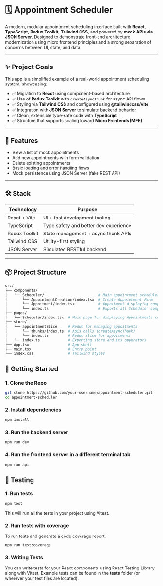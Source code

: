 # 🗓️ Appointment Scheduler

A modern, modular appointment scheduling interface built with **React**, **TypeScript**, **Redux Toolkit**, **Tailwind CSS**, and powered by **mock APIs via JSON Server**. Designed to demonstrate front-end architecture modernization using micro frontend principles and a strong separation of concerns between UI, state, and data.

---

## ✨ Project Goals

This app is a simplified example of a real-world appointment scheduling system, showcasing:

- ✅ Migration to **React** using component-based architecture
- ✅ Use of **Redux Toolkit** with `createAsyncThunk` for async API flows
- ✅ Styling via **Tailwind CSS** and configured using **@tailwindcss/vite**
- ✅ Integration with **JSON Server** to simulate backend behavior
- ✅ Clean, extensible type-safe code with **TypeScript**
- ✅ Structure that supports scaling toward **Micro Frontends (MFE)**

---

## 📸 Features

- View a list of mock appointments
- Add new appointments with form validation
- Delete existing appointments
- Basic loading and error handling flows
- Mock persistence using JSON Server (fake REST API)

---

## 🛠️ Stack

| Technology        | Purpose                               |
|-------------------|----------------------------------------|
| React + Vite      | UI + fast development tooling          |
| TypeScript        | Type safety and better dev experience  |
| Redux Toolkit     | State management + async thunk APIs    |
| Tailwind CSS      | Utility-first styling                  |
| JSON Server       | Simulated RESTful backend              |

---

## 📦 Project Structure

```bash
src/
├── components/
│   └── Scheduler/                         # Main appointment scheduler component
│       └── AppointmentCreation/index.tsx  # Create Appointment Form
│       └── Appoitment/index.tsx           # Appoitment displaying component
│       └── index.ts                       # Exports all Scheduler components
├── pages/
│   └── Scheduler/index.tsx  # Main page for displaying Appointments components
├── store/
│   └── appointmentSlice     # Redux for managing appoitments
│       └── thunks/index.ts  # Apis calls (createAsyncThunk)
│       └── index.ts         # Redux slice for appoitments
│   └── index.ts             # Exporting store and its opperators
├── App.tsx                  # App shell
├── main.tsx                 # Entry point
└── index.css                # Tailwind styles
```

## 🚀 Getting Started

### 1. Clone the Repo

```bash
git clone https://github.com/your-username/appointment-scheduler.git
cd appointment-scheduler
```

### 2. Install dependencies

```bash
npm install
```
### 3. Run the backend server

```bash
npm run dev
```

### 4. Run the frontend server in a different terminal tab

```bash
npm run api
```

## 🧪 Testing

### 1. Run tests

```bash
npm test
```
This will run all the tests in your project using Vitest.


### 2. Run tests with coverage

To run tests and generate a code coverage report:

```bash
npm run test:coverage
```

### 3. Writing Tests

You can write tests for your React components using React Testing Library along with Vitest. Example tests can be found in the __tests__ folder (or wherever your test files are located).
